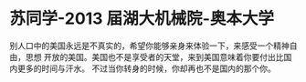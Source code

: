 # 苏同学-2013 届湖大机械院-奥本大学

别人口中的美国永远是不真实的，希望你能够亲身来体验一下，来感受一个精神自由，思想 开放的美国。美国也不是享受者的天堂，来到美国意味着你要付出比国内更多的时间与汗水。 不过当你转身的时候，你却再也不是国内的那个你。
